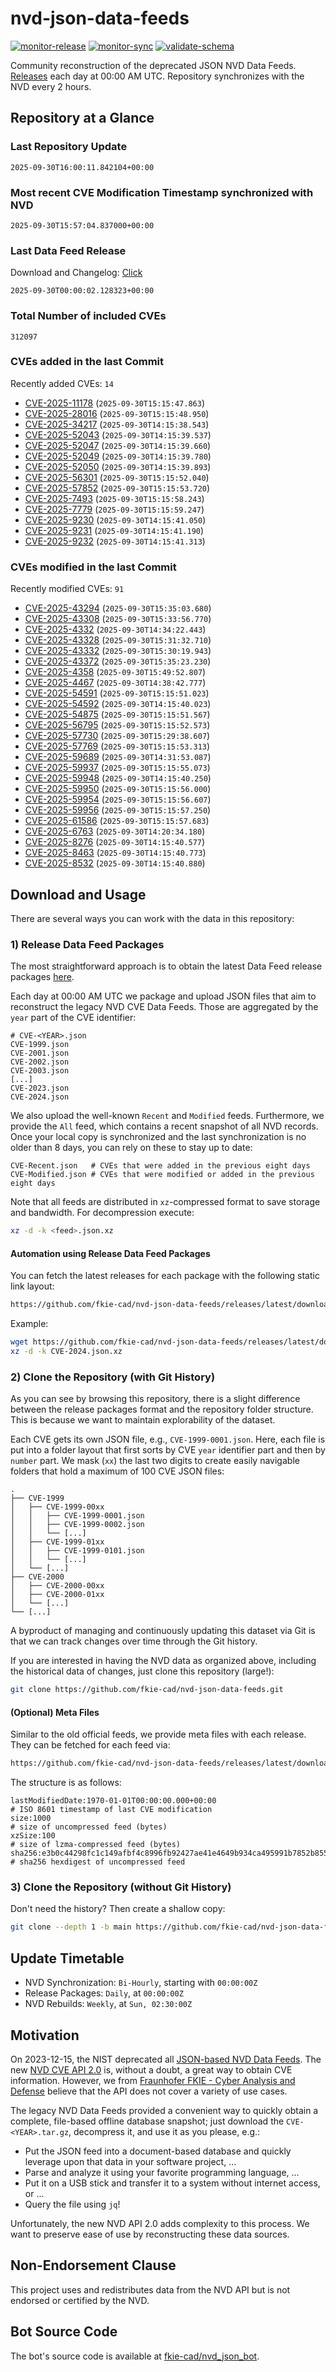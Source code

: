 # nvd-json-data-feeds

[![monitor-release](https://github.com/fkie-cad/nvd-json-data-feeds/actions/workflows/monitor_release.yml/badge.svg)](https://github.com/fkie-cad/nvd-json-data-feeds/actions/workflows/monitor_release.yml)
[![monitor-sync](https://github.com/fkie-cad/nvd-json-data-feeds/actions/workflows/monitor_sync.yml/badge.svg)](https://github.com/fkie-cad/nvd-json-data-feeds/actions/workflows/monitor_sync.yml)
[![validate-schema](https://github.com/fkie-cad/nvd-json-data-feeds/actions/workflows/validate_schema.yml/badge.svg)](https://github.com/fkie-cad/nvd-json-data-feeds/actions/workflows/validate_schema.yml)

Community reconstruction of the deprecated JSON NVD Data Feeds.
[Releases](https://github.com/fkie-cad/nvd-json-data-feeds/releases/latest) each day at 00:00 AM UTC.
Repository synchronizes with the NVD every 2 hours.

## Repository at a Glance

### Last Repository Update

```plain
2025-09-30T16:00:11.842104+00:00
```

### Most recent CVE Modification Timestamp synchronized with NVD

```plain
2025-09-30T15:57:04.837000+00:00
```

### Last Data Feed Release

Download and Changelog: [Click](https://github.com/fkie-cad/nvd-json-data-feeds/releases/latest)

```plain
2025-09-30T00:00:02.128323+00:00
```

### Total Number of included CVEs

```plain
312097
```

### CVEs added in the last Commit

Recently added CVEs: `14`

- [CVE-2025-11178](CVE-2025/CVE-2025-111xx/CVE-2025-11178.json) (`2025-09-30T15:15:47.863`)
- [CVE-2025-28016](CVE-2025/CVE-2025-280xx/CVE-2025-28016.json) (`2025-09-30T15:15:48.950`)
- [CVE-2025-34217](CVE-2025/CVE-2025-342xx/CVE-2025-34217.json) (`2025-09-30T14:15:38.543`)
- [CVE-2025-52043](CVE-2025/CVE-2025-520xx/CVE-2025-52043.json) (`2025-09-30T14:15:39.537`)
- [CVE-2025-52047](CVE-2025/CVE-2025-520xx/CVE-2025-52047.json) (`2025-09-30T14:15:39.660`)
- [CVE-2025-52049](CVE-2025/CVE-2025-520xx/CVE-2025-52049.json) (`2025-09-30T14:15:39.780`)
- [CVE-2025-52050](CVE-2025/CVE-2025-520xx/CVE-2025-52050.json) (`2025-09-30T14:15:39.893`)
- [CVE-2025-56301](CVE-2025/CVE-2025-563xx/CVE-2025-56301.json) (`2025-09-30T15:15:52.040`)
- [CVE-2025-57852](CVE-2025/CVE-2025-578xx/CVE-2025-57852.json) (`2025-09-30T15:15:53.720`)
- [CVE-2025-7493](CVE-2025/CVE-2025-74xx/CVE-2025-7493.json) (`2025-09-30T15:15:58.243`)
- [CVE-2025-7779](CVE-2025/CVE-2025-77xx/CVE-2025-7779.json) (`2025-09-30T15:15:59.247`)
- [CVE-2025-9230](CVE-2025/CVE-2025-92xx/CVE-2025-9230.json) (`2025-09-30T14:15:41.050`)
- [CVE-2025-9231](CVE-2025/CVE-2025-92xx/CVE-2025-9231.json) (`2025-09-30T14:15:41.190`)
- [CVE-2025-9232](CVE-2025/CVE-2025-92xx/CVE-2025-9232.json) (`2025-09-30T14:15:41.313`)


### CVEs modified in the last Commit

Recently modified CVEs: `91`

- [CVE-2025-43294](CVE-2025/CVE-2025-432xx/CVE-2025-43294.json) (`2025-09-30T15:35:03.680`)
- [CVE-2025-43308](CVE-2025/CVE-2025-433xx/CVE-2025-43308.json) (`2025-09-30T15:33:56.770`)
- [CVE-2025-4332](CVE-2025/CVE-2025-43xx/CVE-2025-4332.json) (`2025-09-30T14:34:22.443`)
- [CVE-2025-43328](CVE-2025/CVE-2025-433xx/CVE-2025-43328.json) (`2025-09-30T15:31:32.710`)
- [CVE-2025-43332](CVE-2025/CVE-2025-433xx/CVE-2025-43332.json) (`2025-09-30T15:30:19.943`)
- [CVE-2025-43372](CVE-2025/CVE-2025-433xx/CVE-2025-43372.json) (`2025-09-30T15:35:23.230`)
- [CVE-2025-4358](CVE-2025/CVE-2025-43xx/CVE-2025-4358.json) (`2025-09-30T15:49:52.807`)
- [CVE-2025-4467](CVE-2025/CVE-2025-44xx/CVE-2025-4467.json) (`2025-09-30T14:38:42.777`)
- [CVE-2025-54591](CVE-2025/CVE-2025-545xx/CVE-2025-54591.json) (`2025-09-30T15:15:51.023`)
- [CVE-2025-54592](CVE-2025/CVE-2025-545xx/CVE-2025-54592.json) (`2025-09-30T14:15:40.023`)
- [CVE-2025-54875](CVE-2025/CVE-2025-548xx/CVE-2025-54875.json) (`2025-09-30T15:15:51.567`)
- [CVE-2025-56795](CVE-2025/CVE-2025-567xx/CVE-2025-56795.json) (`2025-09-30T15:15:52.573`)
- [CVE-2025-57730](CVE-2025/CVE-2025-577xx/CVE-2025-57730.json) (`2025-09-30T15:29:38.607`)
- [CVE-2025-57769](CVE-2025/CVE-2025-577xx/CVE-2025-57769.json) (`2025-09-30T15:15:53.313`)
- [CVE-2025-59689](CVE-2025/CVE-2025-596xx/CVE-2025-59689.json) (`2025-09-30T14:31:53.087`)
- [CVE-2025-59937](CVE-2025/CVE-2025-599xx/CVE-2025-59937.json) (`2025-09-30T15:15:55.073`)
- [CVE-2025-59948](CVE-2025/CVE-2025-599xx/CVE-2025-59948.json) (`2025-09-30T14:15:40.250`)
- [CVE-2025-59950](CVE-2025/CVE-2025-599xx/CVE-2025-59950.json) (`2025-09-30T15:15:56.000`)
- [CVE-2025-59954](CVE-2025/CVE-2025-599xx/CVE-2025-59954.json) (`2025-09-30T15:15:56.607`)
- [CVE-2025-59956](CVE-2025/CVE-2025-599xx/CVE-2025-59956.json) (`2025-09-30T15:15:57.250`)
- [CVE-2025-61586](CVE-2025/CVE-2025-615xx/CVE-2025-61586.json) (`2025-09-30T15:15:57.683`)
- [CVE-2025-6763](CVE-2025/CVE-2025-67xx/CVE-2025-6763.json) (`2025-09-30T14:20:34.180`)
- [CVE-2025-8276](CVE-2025/CVE-2025-82xx/CVE-2025-8276.json) (`2025-09-30T14:15:40.577`)
- [CVE-2025-8463](CVE-2025/CVE-2025-84xx/CVE-2025-8463.json) (`2025-09-30T14:15:40.773`)
- [CVE-2025-8532](CVE-2025/CVE-2025-85xx/CVE-2025-8532.json) (`2025-09-30T14:15:40.880`)


## Download and Usage

There are several ways you can work with the data in this repository:

### 1) Release Data Feed Packages

The most straightforward approach is to obtain the latest Data Feed release packages [here](https://github.com/fkie-cad/nvd-json-data-feeds/releases/latest).

Each day at 00:00 AM UTC we package and upload JSON files that aim to reconstruct the legacy NVD CVE Data Feeds.
Those are aggregated by the `year` part of the CVE identifier:

```
# CVE-<YEAR>.json
CVE-1999.json
CVE-2001.json
CVE-2002.json
CVE-2003.json
[...]
CVE-2023.json
CVE-2024.json
```

We also upload the well-known `Recent` and `Modified` feeds.
Furthermore, we provide the `All` feed, which contains a recent snapshot of all NVD records.
Once your local copy is synchronized and the last synchronization is no older than 8 days, you can rely on these to stay up to date:

```plain
CVE-Recent.json   # CVEs that were added in the previous eight days
CVE-Modified.json # CVEs that were modified or added in the previous eight days
```

Note that all feeds are distributed in `xz`-compressed format to save storage and bandwidth.
For decompression execute:

```sh
xz -d -k <feed>.json.xz
```

#### Automation using Release Data Feed Packages

You can fetch the latest releases for each package with the following static link layout:

```sh
https://github.com/fkie-cad/nvd-json-data-feeds/releases/latest/download/CVE-<YEAR>.json.xz
```

Example:

```sh
wget https://github.com/fkie-cad/nvd-json-data-feeds/releases/latest/download/CVE-2024.json.xz
xz -d -k CVE-2024.json.xz
```

### 2) Clone the Repository (with Git History)

As you can see by browsing this repository, there is a slight difference between the release packages format and the repository folder structure.
This is because we want to maintain explorability of the dataset.

Each CVE gets its own JSON file, e.g., `CVE-1999-0001.json`.
Here, each file is put into a folder layout that first sorts by CVE `year` identifier part and then by `number` part.
We mask (`xx`) the last two digits to create easily navigable folders that hold a maximum of 100 CVE JSON files:

```plain
.
├── CVE-1999
│   ├── CVE-1999-00xx
│   │   ├── CVE-1999-0001.json
│   │   ├── CVE-1999-0002.json
│   │   └── [...]
│   ├── CVE-1999-01xx
│   │   ├── CVE-1999-0101.json
│   │   └── [...]
│   └── [...]
├── CVE-2000
│   ├── CVE-2000-00xx
│   ├── CVE-2000-01xx
│   └── [...]
└── [...]
```

A byproduct of managing and continuously updating this dataset via Git is that we can track changes over time through the Git history.

If you are interested in having the NVD data as organized above, including the historical data of changes, just clone this repository (large!):

```sh
git clone https://github.com/fkie-cad/nvd-json-data-feeds.git
```

#### (Optional) Meta Files

Similar to the old official feeds, we provide meta files with each release. They can be fetched for each feed via:

```sh
https://github.com/fkie-cad/nvd-json-data-feeds/releases/latest/download/CVE-<YEAR>.meta
```

The structure is as follows:

```plain
lastModifiedDate:1970-01-01T00:00:00.000+00:00                          # ISO 8601 timestamp of last CVE modification
size:1000                                                               # size of uncompressed feed (bytes)
xzSize:100                                                              # size of lzma-compressed feed (bytes)
sha256:e3b0c44298fc1c149afbf4c8996fb92427ae41e4649b934ca495991b7852b855 # sha256 hexdigest of uncompressed feed
```

### 3) Clone the Repository (without Git History)

Don't need the history? Then create a shallow copy:

```sh
git clone --depth 1 -b main https://github.com/fkie-cad/nvd-json-data-feeds.git
```


## Update Timetable

* NVD Synchronization: `Bi-Hourly`, starting with `00:00:00Z`
* Release Packages: `Daily`, at `00:00:00Z`
* NVD Rebuilds: `Weekly`, at `Sun, 02:30:00Z`


## Motivation

On 2023-12-15, the NIST deprecated all [JSON-based NVD Data Feeds](https://nvd.nist.gov/vuln/data-feeds#divRetirementBanner-1).
The new [NVD CVE API 2.0](https://nvd.nist.gov/developers/vulnerabilities) is, without a doubt, a great way to obtain CVE information.
However, we from [Fraunhofer FKIE - Cyber Analysis and Defense](https://www.fkie.fraunhofer.de/en/departments/cad.html) believe that the API does not cover a variety of use cases.

The legacy NVD Data Feeds provided a convenient way to quickly obtain a complete, file-based offline database snapshot; just download the `CVE-<YEAR>.tar.gz`, decompress it, and use it as you please, e.g.:

- Put the JSON feed into a document-based database and quickly leverage upon that data in your software project, ...
- Parse and analyze it using your favorite programming language, ...
- Put it on a USB stick and transfer it to a system without internet access, or ...
- Query the file using `jq`!

Unfortunately, the new NVD API 2.0 adds complexity to this process.
We want to preserve ease of use by reconstructing these data sources.

## Non-Endorsement Clause

This project uses and redistributes data from the NVD API but is not endorsed or certified by the NVD.

## Bot Source Code

The bot's source code is available at [fkie-cad/nvd\_json\_bot](https://github.com/fkie-cad/nvd_json_bot).